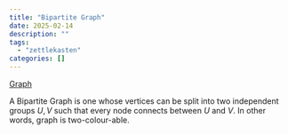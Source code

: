 ```yaml
---
title: "Bipartite Graph"
date: 2025-02-14
description: ""
tags: 
  - "zettlekasten"
categories: []
---
```


[Graph](Graph.md)

A Bipartite Graph is one whose vertices can be split into two independent groups $U,V$ such that every node connects between $U$ and $V$. In other words, graph is two-colour-able.